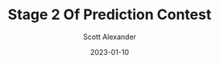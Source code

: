---
layout: podcast
title: "Stage 2 Of Prediction Contest"
author: Scott Alexander
description: https://astralcodexten.substack.com/p/stage-2-of-prediction-contest
date: 2023-01-10
length: 537905
duration: 134
guid: stage-2-of-prediction-contest
---